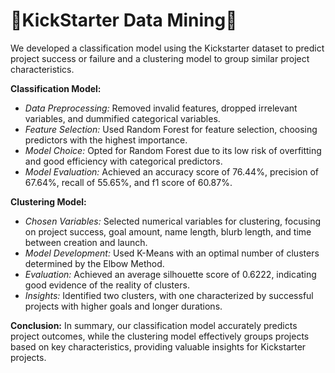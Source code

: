 # 📖KickStarter Data Mining📖

We developed a classification model using the Kickstarter dataset to predict project success or failure and a clustering model to group similar project characteristics.

**Classification Model:**
- *Data Preprocessing:* Removed invalid features, dropped irrelevant variables, and dummified categorical variables.
- *Feature Selection:* Used Random Forest for feature selection, choosing predictors with the highest importance.
- *Model Choice:* Opted for Random Forest due to its low risk of overfitting and good efficiency with categorical predictors.
- *Model Evaluation:* Achieved an accuracy score of 76.44%, precision of 67.64%, recall of 55.65%, and f1 score of 60.87%.

**Clustering Model:**
- *Chosen Variables:* Selected numerical variables for clustering, focusing on project success, goal amount, name length, blurb length, and time between creation and launch.
- *Model Development:* Used K-Means with an optimal number of clusters determined by the Elbow Method.
- *Evaluation:* Achieved an average silhouette score of 0.6222, indicating good evidence of the reality of clusters.
- *Insights:* Identified two clusters, with one characterized by successful projects with higher goals and longer durations.

**Conclusion:**
In summary, our classification model accurately predicts project outcomes, while the clustering model effectively groups projects based on key characteristics, providing valuable insights for Kickstarter projects.
